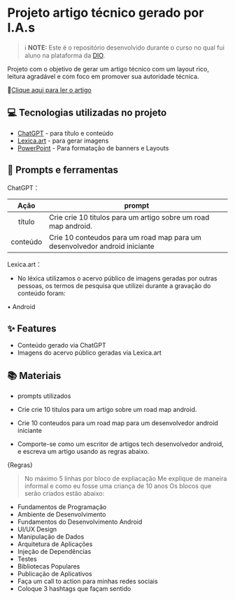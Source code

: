 # Projeto artigo técnico gerado por I.A.s


 > ℹ️ **NOTE:** Este é o repositório desenvolvido durante o curso no qual fui aluno na plataforma da [DIO](https://dio.me).

Projeto com o objetivo de gerar um artigo técnico com um layout rico, leitura agradável e com foco em promover sua autoridade técnica.

📕[Clique aqui para ler o artigo](https://web.dio.me/articles/desenvolvimento-android-descomplicado-um-guia-para-iniciantes?back=%2Farticles&page=1&order=oldest)

## 💻 Tecnologias utilizadas no projeto

- [ChatGPT](https://chat.openai.com/) - para título e conteúdo
- [Lexica.art](https://lexica.art/) - para gerar imagens
- [PowerPoint](https://www.microsoft.com/en/microsoft-365/powerpoint) - Para formatação de banners e Layouts

## 📄 Prompts e ferramentas


ChatGPT：

|   Ação   | prompt                                                                                                                                                                                                                                                                         |
| :------: | ------------------------------------------------------------------------------------------------------------------------------------------------------------------------------------------------------------------------------------------------------------------------------ |
|  título  | Crie crie 10 titulos para um artigo sobre um road map android.
| conteúdo | Crie 10 conteudos para um road map para um desenvolvedor android iniciante |


Lexica.art：

- No léxica utilizamos o acervo público de imagens geradas por outras pessoas, os termos de pesquisa que utilizei durante a gravação do conteúdo foram:

• Android



## ✨ Features

- Conteúdo gerado via ChatGPT
- Imagens do acervo público geradas via Lexica.art

## 📚 Materiais

- prompts utilizados

- Crie crie 10 titulos para um artigo sobre um road map android.
- Crie 10 conteudos para um road map para um desenvolvedor android iniciante


- Comporte-se como um escritor de artigos tech desenvolvedor android, e escreva um artigo usando as regras abaixo.

{Regras}
> No máximo 5 linhas por bloco de expliacação
> Me explique de maneira informal e como eu fosse uma criança de 10 anos 
> Os blocos que serão criados estão abaixo:
- Fundamentos de Programação
- Ambiente de Desenvolvimento
- Fundamentos do Desenvolvimento Android
- UI/UX Design
- Manipulação de Dados
- Arquitetura de Aplicações
- Injeção de Dependências
- Testes
- Bibliotecas Populares
- Publicação de Aplicativos
- Faça um call to action para minhas redes sociais
- Coloque 3 hashtags que façam sentido
